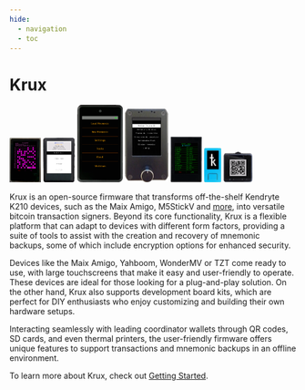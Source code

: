 ```yaml
---
hide:
  - navigation
  - toc
---
```

# Krux
<img src="img/maixpy_yahboom/load-mnemonic-via-tinyseed-filled-312.png" style="width: 11%; margin: 0 !important;">
<img src="img/maixpy_tzt/load-mnemonic-seq-overview-314.png" style="width: 11%; margin: 0 !important;">
<img src="img/maixpy_amigo/login-options-orange-300.png" style="width: 16%; margin: 0 !important;">
<img src="img/maixpy_dock/tools-options-302.png" style="width: 15%; margin: 0 !important;">
<img src="img/maixpy_wonder_mv/load-mnemonic-seq-mnemonic-304.png" style="width: 11%; margin: 0 !important;">
<img src="img/maixpy_m5stickv/logo-250.png" style="width: 6%; margin: 0 !important;">
<img src="img/maixpy_cube/backup-seed-qr-400.png" style="width: 10%; margin: 0 !important;">

Krux is an open-source firmware that transforms off-the-shelf Kendryte K210 devices, such as the Maix Amigo, M5StickV and [more](parts.md), into versatile bitcoin transaction signers. Beyond its core functionality, Krux is a flexible platform that can adapt to devices with different form factors, providing a suite of tools to assist with the creation and recovery of mnemonic backups, some of which include encryption options for enhanced security.

Devices like the Maix Amigo, Yahboom, WonderMV or TZT come ready to use, with large touchscreens that make it easy and user-friendly to operate. These devices are ideal for those looking for a plug-and-play solution. On the other hand, Krux also supports development board kits, which are perfect for DIY enthusiasts who enjoy customizing and building their own hardware setups.

Interacting seamlessly with leading coordinator wallets through QR codes, SD cards, and even thermal printers, the user-friendly firmware offers unique features to support transactions and mnemonic backups in an offline environment.

To learn more about Krux, check out [Getting Started](getting-started/index.md).
